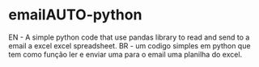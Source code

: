 # emailAUTO-python
EN - A simple python code that use pandas library to read and send to a email a excel excel spreadsheet. BR - um codigo simples em python que tem como função ler e enviar uma para o email uma planilha do excel.
